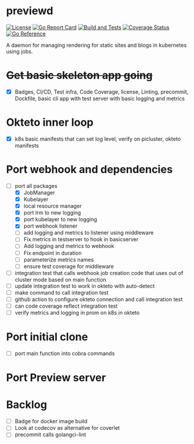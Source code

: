 # previewd

[![License](https://img.shields.io/github/license/clarkezone/previewd.svg)](https://github.com/clarkezone/previewd/blob/main/LICENSE) [![Go Report Card](https://goreportcard.com/badge/github.com/clarkezone/previewd)](https://goreportcard.com/report/github.com/clarkezone/previewd) [![Build and Tests](https://github.com/clarkezone/previewd/workflows/run%20tests/badge.svg)](https://github.com/clarkezone/previewd/actions?query=workflow%3A%22run+tests%22) [![Coverage Status](https://coveralls.io/repos/github/clarkezone/previewd/badge.svg?branch=main)](https://coveralls.io/github/clarkezone/previewd?branch=main) [![Go Reference](https://pkg.go.dev/badge/github.com/clarkezone/previewd.svg)](https://pkg.go.dev/github.com/clarkezone/previewd)

A daemon for managing rendering for static sites and blogs in kubernetes using jobs.

# ~~Get basic skeleton app going~~

- [x] Badges, CI/CD, Test infra, Code Coverage, license, Linting, precommit, Dockfile, basic cli app with test server with basic logging and metrics

# Okteto inner loop

- [x] k8s basic manifests that can set log level, verify on picluster, okteto manifests

# Port webhook and dependencies

- [ ] port all packages
  - [x] JobManager
  - [x] Kubelayer
  - [x] local resource manager
  - [x] port lrm to new logging
  - [x] port kubelayer to new logging
  - [x] port webhook listener
  - [ ] add logging and metrics to listener using middleware
  - [ ] Fix metrics in testserver to hook in basicserver
  - [ ] Add logging and metrics to webhook
  - [ ] Fix endpoint in duration
  - [ ] parameterize metrics names
  - [ ] ensure test coverage for middleware
- [ ] integration test that calls webhook job creation code that uses out of cluster mode based on main function
- [ ] update integration test to work in okteto with auto-detect
- [ ] make command to call integration test
- [ ] github action to configure okteto connection and call integration test
- [ ] can code coverage reflect integration test
- [ ] verify metrics and logging in prom on k8s in okteto

# Port initial clone

- [ ] port main function into cobra commands

# Port Preview server

# Backlog

- [ ] Badge for docker image build
- [ ] Look at codecov as alternative for coverlet
- [ ] precommit calls golangci-lint
